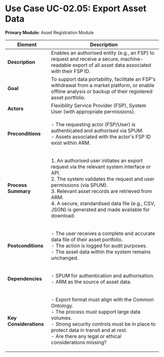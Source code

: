 # Use Case UC-02.05: Export Asset Data

**Primary Module:** Asset Registration Module

| **Element**            | **Description**                                                                                                                                                                                                                                                                                                                        |
| ---------------------- | -------------------------------------------------------------------------------------------------------------------------------------------------------------------------------------------------------------------------------------------------------------------------------------------------------------------------------------- |
| **Description**        | Enables an authorised entity (e.g., an FSP) to request and receive a secure, machine-readable export of all asset data associated with their FSP ID.                                                                                                                                                                                   |
| **Goal**               | To support data portability, facilitate an FSP's withdrawal from a market platform, or enable offline analysis or backup of their registered asset portfolio.                                                                                                                                                                          |
| **Actors**             | Flexibility Service Provider (FSP), System User (with appropriate permissions).                                                                                                                                                                                                                                                        |
| **Preconditions**      | <p>- The requesting actor (FSP/User) is authenticated and authorised via SPUM.<br>- Assets associated with the actor's FSP ID exist within ARM.</p>                                                                                                                                                                                    |
| **Process Summary**    | <p>1. An authorised user initiates an export request via the relevant system interface or API.<br>2. The system validates the request and user permissions (via SPUM).<br>3. Relevant asset records are retrieved from ARM.<br>4. A secure, standardised data file (e.g., CSV, JSON) is generated and made available for download.</p> |
| **Postconditions**     | <p>- The user receives a complete and accurate data file of their asset portfolio.<br>- The action is logged for audit purposes.<br>- The asset data within the system remains unchanged.</p>                                                                                                                                          |
| **Dependencies**       | <p>- SPUM for authentication and authorisation.<br>- ARM as the source of asset data.</p>                                                                                                                                                                                                                                              |
| **Key Considerations** | <p>- Export format must align with the Common Ontology.<br>- The process must support large data volumes.<br>- Strong security controls must be in place to protect data in transit and at rest.<br>- Are there any legal or ethical considerations missing?</p>                                                                       |
